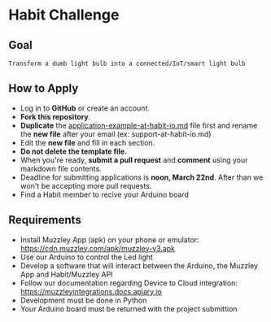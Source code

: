 # Habit Challenge
## Goal
    Transform a dumb light bulb into a connected/IoT/smart light bulb

## How to Apply
* Log in to **GitHub** or create an account.
* **Fork this repository**.
* **Duplicate** the [application-example-at-habit-io.md](https://github.com/habitio/PixelCamp/blob/master/application-example-at-habit-io.md) file first and rename the **new file** after your email (ex: support-at-habit-io.md)
* Edit the **new file** and fill in each section.
* **Do not delete the template file.**
* When you're ready, **submit a pull request** and **comment** using your markdown file contents.
* Deadline for submitting applications is **noon, March 22nd**. After than we won't be accepting more pull requests.
* Find a Habit member to recive your Arduino board


## Requirements
* Install Muzzley App (apk) on your phone or emulator: https://cdn.muzzley.com/apk/muzzley-v3.apk
* Use our Arduino to control the Led light
* Develop a software that will interact between the Arduino, the Muzzley App and Habit/Muzzley API
* Follow our documentation regarding Device to Cloud integration: https://muzzleyintegrations.docs.apiary.io
* Development must be done in Python
* Your Arduino board must be returned with the project submittion

